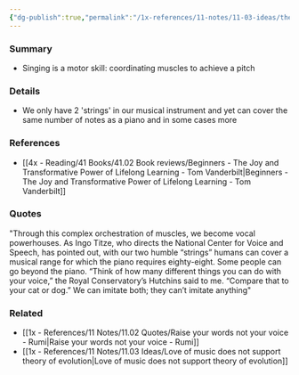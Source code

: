 ```yaml
---
{"dg-publish":true,"permalink":"/1x-references/11-notes/11-03-ideas/the-human-voice-is-an-amazing-instrument/","title":"The human voice is an amazing instrument","noteIcon":""}
---
```



### Summary
- Singing is a motor skill: coordinating muscles to achieve a pitch

### Details
- We only have 2 'strings' in our musical instrument and yet can cover the same number of notes as a piano and in some cases more

### References
- [[4x - Reading/41 Books/41.02 Book reviews/Beginners - The Joy and Transformative Power of Lifelong Learning - Tom Vanderbilt\|Beginners - The Joy and Transformative Power of Lifelong Learning - Tom Vanderbilt]]

### Quotes
"Through this complex orchestration of muscles, we become vocal powerhouses. As Ingo Titze, who directs the National Center for Voice and Speech, has pointed out, with our two humble “strings” humans can cover a musical range for which the piano requires eighty-eight. Some people can go beyond the piano. “Think of how many different things you can do with your voice,” the Royal Conservatory’s Hutchins said to me. “Compare that to your cat or dog.” We can imitate both; they can’t imitate anything"

### Related
- [[1x - References/11 Notes/11.02 Quotes/Raise your words not your voice - Rumi\|Raise your words not your voice - Rumi]]
- [[1x - References/11 Notes/11.03 Ideas/Love of music does not support theory of evolution\|Love of music does not support theory of evolution]]